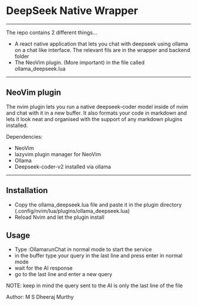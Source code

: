 # DeepSeek Native Wrapper

---

The repo contains 2 different things...
- A react native application that lets you chat with deepseek using ollama on a chat like interface. The relevant fils are in the wrapper and backend folder
- The NeoVim plugin. (More important) in the file called ollama_deepseek.lua

---

## NeoVim plugin
The nvim plugin lets you run a native deepseek-coder model inside of nvim and chat with it in a new buffer. It also formats your code in markdown and lets it look neat and organised with the support of any markdown plugins installed.

Dependencies:
- NeoVim
- lazyvim plugin manager for NeoVim
- Ollama
- Deepseek-coder-v2 installed via ollama

---

## Installation

- Copy the ollama_deepseek.lua file and paste it in the plugin directory (.config/nvim/lua/plugins/ollama_deepseek.lua)
- Reload Nvim and let the plugin install

## Usage

- Type :OllamarunChat in normal mode to start the service
- in the buffer type your query in the last line and press enter in normal mode
- wait for the AI response
- go to the last line and enter a new query

NOTE: keep in mind the query sent to the AI is only the last line of the file

Author: M S Dheeraj Murthy

